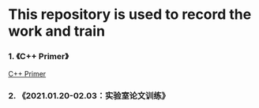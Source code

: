 # This repository is used to record the work and train
### 1. 《C++ Primer》
[C++ Primer](https://github.com/zhangqiang-qt/Work-Records/tree/master/%E3%80%8AC%2B%2B%20primer%E3%80%8B)

### 2. 《2021.01.20-02.03：实验室论文训练》

